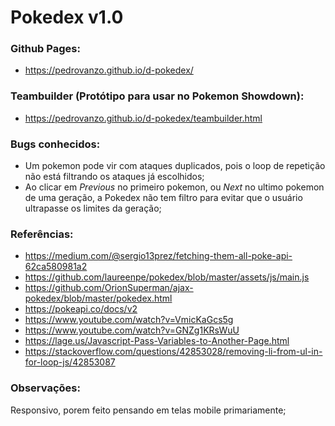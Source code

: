 # Pokedex v1.0
### Github Pages:
- https://pedrovanzo.github.io/d-pokedex/

### Teambuilder (Protótipo para usar no Pokemon Showdown):
- https://pedrovanzo.github.io/d-pokedex/teambuilder.html

### Bugs conhecidos:
- Um pokemon pode vir com ataques duplicados, pois o loop de repetição não está filtrando os ataques já escolhidos;<br />
- Ao clicar em *Previous* no primeiro pokemon, ou *Next* no ultimo pokemon de uma geração, a Pokedex não tem filtro para evitar que o usuário ultrapasse os limites da geração;<br />

### Referências:
- https://medium.com/@sergio13prez/fetching-them-all-poke-api-62ca580981a2
- https://github.com/laureenpe/pokedex/blob/master/assets/js/main.js
- https://github.com/OrionSuperman/ajax-pokedex/blob/master/pokedex.html
- https://pokeapi.co/docs/v2
- https://www.youtube.com/watch?v=VmicKaGcs5g
- https://www.youtube.com/watch?v=GNZg1KRsWuU
- https://lage.us/Javascript-Pass-Variables-to-Another-Page.html
- https://stackoverflow.com/questions/42853028/removing-li-from-ul-in-for-loop-js/42853087

### Observações:
Responsivo, porem feito pensando em telas mobile primariamente;
